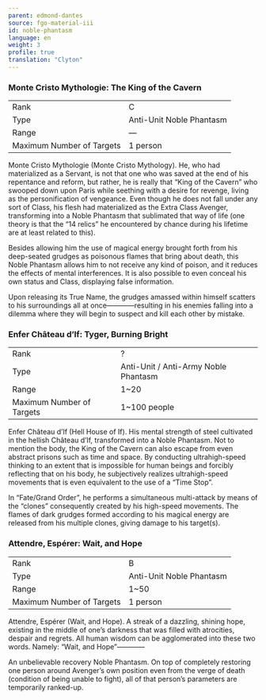 ```yaml
---
parent: edmond-dantes
source: fgo-material-iii
id: noble-phantasm
language: en
weight: 3
profile: true
translation: "Clyton"
---
```


### Monte Cristo Mythologie: The King of the Cavern

<table>
  <tr><td>Rank</td><td>C</td></tr>
  <tr><td>Type</td><td>Anti-Unit Noble Phantasm</td></tr>
  <tr><td>Range</td><td>—</td></tr>
  <tr><td>Maximum Number of Targets</td><td>1 person</td></tr>
</table>

Monte Cristo Mythologie (Monte Cristo Mythology). He, who had materialized as a Servant, is not that one who was saved at the end of his repentance and reform, but rather, he is really that “King of the Cavern” who swooped down upon Paris while seething with a desire for revenge, living as the personification of vengeance. Even though he does not fall under any sort of Class, his flesh had materialized as the Extra Class Avenger, transforming into a Noble Phantasm that sublimated that way of life (one theory is that the “14 relics” he encountered by chance during his lifetime are at least related to this).

Besides allowing him the use of magical energy brought forth from his deep-seated grudges as poisonous flames that bring about death, this Noble Phantasm allows him to not receive any kind of poison, and it reduces the effects of mental interferences. It is also possible to even conceal his own status and Class, displaying false information.

Upon releasing its True Name, the grudges amassed within himself scatters to his surroundings all at once————resulting in his enemies falling into a dilemma where they will begin to suspect and kill each other by mistake.

### Enfer Château d’If: Tyger, Burning Bright

<table>
  <tr><td>Rank</td><td>?</td></tr>
  <tr><td>Type</td><td>Anti-Unit / Anti-Army Noble Phantasm</td></tr>
  <tr><td>Range</td><td>1~20</td></tr>
  <tr><td>Maximum Number of Targets</td><td>1~100 people</td></tr>
</table>

Enfer Château d’If (Hell House of If). His mental strength of steel cultivated in the hellish Château d’If, transformed into a Noble Phantasm. Not to mention the body, the King of the Cavern can also escape from even abstract prisons such as time and space. By conducting ultrahigh-speed thinking to an extent that is impossible for human beings and forcibly reflecting that on his body, he subjectively realizes ultrahigh-speed movements that is even equivalent to the use of a “Time Stop”.

In “Fate/Grand Order”, he performs a simultaneous multi-attack by means of the “clones” consequently created by his high-speed movements. The flames of dark grudges formed according to his magical energy are released from his multiple clones, giving damage to his target(s).

### Attendre, Espérer: Wait, and Hope

<table>
  <tr><td>Rank</td><td>B</td></tr>
  <tr><td>Type</td><td>Anti-Unit Noble Phantasm</td></tr>
  <tr><td>Range</td><td>1~50</td></tr>
  <tr><td>Maximum Number of Targets</td><td>1 person</td></tr>
</table>

Attendre, Espérer (Wait, and Hope). A streak of a dazzling, shining hope, existing in the middle of one’s darkness that was filled with atrocities, despair and regrets. All human wisdom can be agglomerated into these two words. Namely: “Wait, and Hope”————

An unbelievable recovery Noble Phantasm. On top of completely restoring one person around Avenger’s own position even from the verge of death (condition of being unable to fight), all of that person’s parameters are temporarily ranked-up.
